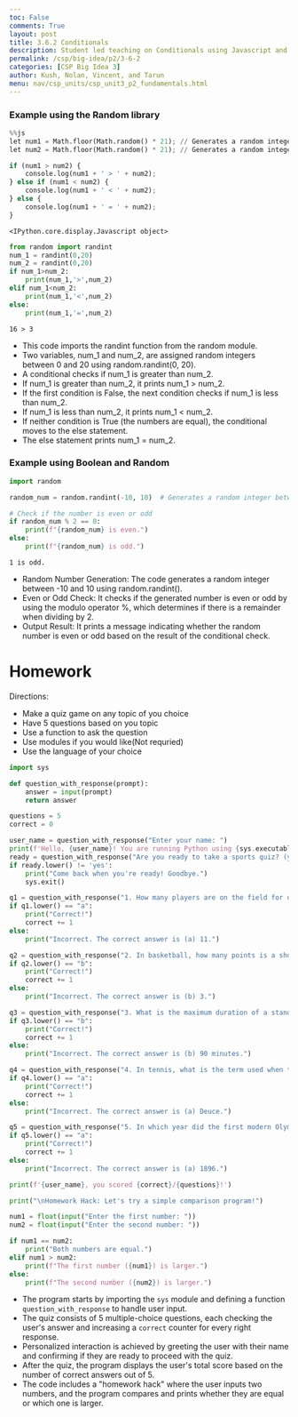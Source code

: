 ```yaml
---
toc: False
comments: True
layout: post
title: 3.6.2 Conditionals
description: Student led teaching on Conditionals using Javascript and Python
permalink: /csp/big-idea/p2/3-6-2
categories: [CSP Big Idea 3]
author: Kush, Nolan, Vincent, and Tarun
menu: nav/csp_units/csp_unit3_p2_fundamentals.html
---
```


### Example using the Random library


```python
%%js
let num1 = Math.floor(Math.random() * 21); // Generates a random integer between 0 and 20
let num2 = Math.floor(Math.random() * 21); // Generates a random integer between 0 and 20

if (num1 > num2) {
    console.log(num1 + ' > ' + num2);
} else if (num1 < num2) {
    console.log(num1 + ' < ' + num2);
} else {
    console.log(num1 + ' = ' + num2);
}
```


    <IPython.core.display.Javascript object>



```python
from random import randint
num_1 = randint(0,20)
num_2 = randint(0,20)
if num_1>num_2:
    print(num_1,'>',num_2)
elif num_1<num_2:
    print(num_1,'<',num_2)
else:
    print(num_1,'=',num_2)
```

    16 > 3


- This code imports the randint function from the random module.
- Two variables, num_1 and num_2, are assigned random integers between 0 and 20 using random.randint(0, 20).
- A conditional checks if num_1 is greater than num_2.
- If num_1 is greater than num_2, it prints num_1 > num_2.
- If the first condition is False, the next condition checks if num_1 is less than num_2.
- If num_1 is less than num_2, it prints num_1 < num_2.
- If neither condition is True (the numbers are equal), the conditional moves to the else statement.
- The else statement prints num_1 = num_2.

### Example using Boolean and Random


```python
import random

random_num = random.randint(-10, 10)  # Generates a random integer between -10 and 10

# Check if the number is even or odd
if random_num % 2 == 0:
    print(f"{random_num} is even.")
else:
    print(f"{random_num} is odd.")
```

    1 is odd.


- Random Number Generation: The code generates a random integer between -10 and 10 using random.randint().
- Even or Odd Check: It checks if the generated number is even or odd by using the modulo operator %, which determines if there is a remainder when dividing by 2.
- Output Result: It prints a message indicating whether the random number is even or odd based on the result of the conditional check.

# Homework

Directions:
- Make a quiz game on any topic of you choice
- Have 5 questions based on you topic
- Use a function to ask the question
- Use modules if you would like(Not requried)
- Use the language of your choice


```python
import sys

def question_with_response(prompt):
    answer = input(prompt)
    return answer

questions = 5
correct = 0

user_name = question_with_response("Enter your name: ")
print(f'Hello, {user_name}! You are running Python using {sys.executable}.')
ready = question_with_response("Are you ready to take a sports quiz? (yes/no): ")
if ready.lower() != 'yes':
    print("Come back when you're ready! Goodbye.")
    sys.exit()

q1 = question_with_response("1. How many players are on the field for one team in American football? (a) 11 (b) 9 (c) 15: ")
if q1.lower() == "a":
    print("Correct!")
    correct += 1
else:
    print("Incorrect. The correct answer is (a) 11.")

q2 = question_with_response("2. In basketball, how many points is a shot from beyond the three-point line worth? (a) 2 (b) 3 (c) 4: ")
if q2.lower() == "b":
    print("Correct!")
    correct += 1
else:
    print("Incorrect. The correct answer is (b) 3.")

q3 = question_with_response("3. What is the maximum duration of a standard professional soccer match (without extra time)? (a) 60 minutes (b) 90 minutes (c) 120 minutes: ")
if q3.lower() == "b":
    print("Correct!")
    correct += 1
else:
    print("Incorrect. The correct answer is (b) 90 minutes.")

q4 = question_with_response("4. In tennis, what is the term used when the score is 40-40? (a) Deuce (b) Match point (c) Advantage: ")
if q4.lower() == "a":
    print("Correct!")
    correct += 1
else:
    print("Incorrect. The correct answer is (a) Deuce.")

q5 = question_with_response("5. In which year did the first modern Olympic Games take place? (a) 1896 (b) 1900 (c) 1912: ")
if q5.lower() == "a":
    print("Correct!")
    correct += 1
else:
    print("Incorrect. The correct answer is (a) 1896.")

print(f'{user_name}, you scored {correct}/{questions}!')

print("\nHomework Hack: Let's try a simple comparison program!")

num1 = float(input("Enter the first number: "))
num2 = float(input("Enter the second number: "))

if num1 == num2:
    print("Both numbers are equal.")
elif num1 > num2:
    print(f"The first number ({num1}) is larger.")
else:
    print(f"The second number ({num2}) is larger.")
```

- The program starts by importing the `sys` module and defining a function `question_with_response` to handle user input.
- The quiz consists of 5 multiple-choice questions, each checking the user's answer and increasing a `correct` counter for every right response.
- Personalized interaction is achieved by greeting the user with their name and confirming if they are ready to proceed with the quiz.
- After the quiz, the program displays the user's total score based on the number of correct answers out of 5.
- The code includes a "homework hack" where the user inputs two numbers, and the program compares and prints whether they are equal or which one is larger.
